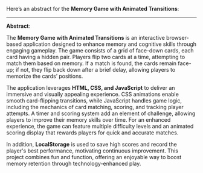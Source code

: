 Here’s an abstract for the **Memory Game with Animated Transitions**:

---

**Abstract**:

The **Memory Game with Animated Transitions** is an interactive browser-based application designed to enhance memory and cognitive skills through engaging gameplay. The game consists of a grid of face-down cards, each card having a hidden pair. Players flip two cards at a time, attempting to match them based on memory. If a match is found, the cards remain face-up; if not, they flip back down after a brief delay, allowing players to memorize the cards’ positions.

The application leverages **HTML, CSS, and JavaScript** to deliver an immersive and visually appealing experience. CSS animations enable smooth card-flipping transitions, while JavaScript handles game logic, including the mechanics of card matching, scoring, and tracking player attempts. A timer and scoring system add an element of challenge, allowing players to improve their memory skills over time. For an enhanced experience, the game can feature multiple difficulty levels and an animated scoring display that rewards players for quick and accurate matches.

In addition, **LocalStorage** is used to save high scores and record the player's best performance, motivating continuous improvement. This project combines fun and function, offering an enjoyable way to boost memory retention through technology-enhanced play.
